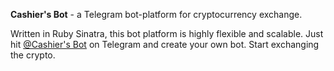 **Cashier's Bot** - a Telegram bot-platform for cryptocurrency exchange.

Written in Ruby Sinatra, this bot platform is highly flexible and scalable.
Just hit [@Cashier's Bot](http://google.com) on Telegram and create your own bot. 
Start exchanging the crypto.
